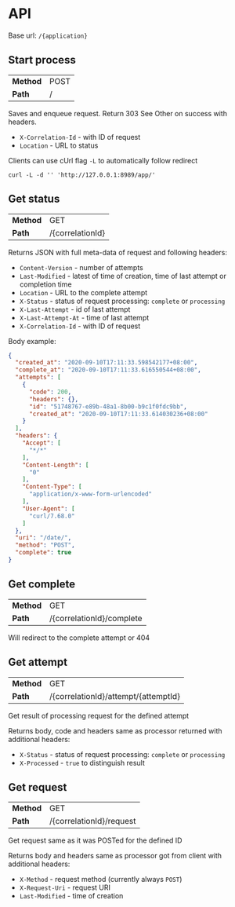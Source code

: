 # API

Base url: `/{application}`


## Start process

|||
|------------|------|
| **Method** | POST |
| **Path**   | /    |

Saves and enqueue request. Return 303 See Other on success with headers.

* `X-Correlation-Id` - with ID of request
* `Location` - URL to status

Clients can use cUrl flag `-L` to automatically follow redirect

    curl -L -d '' 'http://127.0.0.1:8989/app/'

## Get status


|||
|------------|------------------|
| **Method** | GET              |
| **Path**   | /{correlationId} |

Returns JSON with full meta-data of request and following headers:

* `Content-Version` - number of attempts
* `Last-Modified` - latest of time of creation, time of last attempt or completion time
* `Location` - URL to the complete attempt
* `X-Status` - status of request processing: `complete` or `processing`
* `X-Last-Attempt` - id of last attempt
* `X-Last-Attempt-At` - time of last attempt
* `X-Correlation-Id` - with ID of request

Body example:

```json
{
  "created_at": "2020-09-10T17:11:33.598542177+08:00",
  "complete_at": "2020-09-10T17:11:33.616550544+08:00",
  "attempts": [
    {
      "code": 200,
      "headers": {},
      "id": "51748767-e89b-48a1-8b00-b9c1f0fdc9bb",
      "created_at": "2020-09-10T17:11:33.614030236+08:00"
    }
  ],
  "headers": {
    "Accept": [
      "*/*"
    ],
    "Content-Length": [
      "0"
    ],
    "Content-Type": [
      "application/x-www-form-urlencoded"
    ],
    "User-Agent": [
      "curl/7.68.0"
    ]
  },
  "uri": "/date/",
  "method": "POST",
  "complete": true
}
```

## Get complete

|||
|------------|---------------------------|
| **Method** | GET                       |
| **Path**   | /{correlationId}/complete |

Will redirect to the complete attempt or 404



## Get attempt

|||
|------------|--------------------------------------|
| **Method** | GET                                  |
| **Path**   | /{correlationId}/attempt/{attemptId} |

Get result of processing request for the defined attempt

Returns body, code and headers same as processor returned with additional headers:

* `X-Status` - status of request processing: `complete` or `processing`
* `X-Processed` - `true` to distinguish result



## Get request

|||
|------------|--------------------------|
| **Method** | GET                      |
| **Path**   | /{correlationId}/request |

Get request same as it was POSTed for the defined ID

Returns body and headers same as processor got from client with additional headers:

* `X-Method` - request method (currently always `POST`)
* `X-Request-Uri` - request URI
* `Last-Modified` - time of creation
